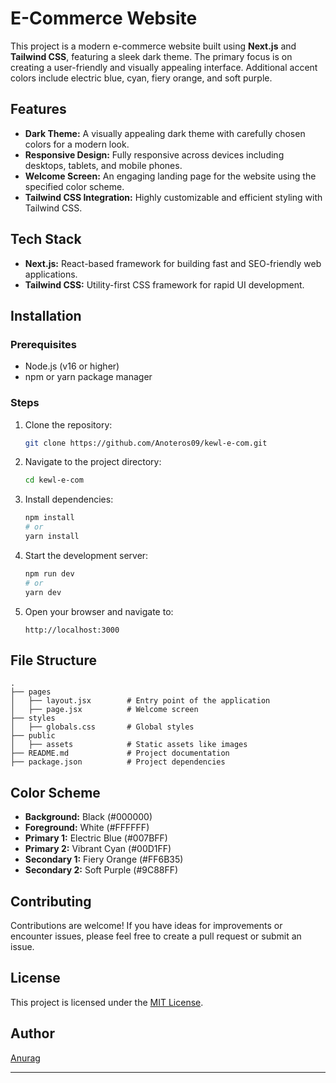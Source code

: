 # E-Commerce Website

This project is a modern e-commerce website built using **Next.js** and **Tailwind CSS**, featuring a sleek dark theme. The primary focus is on creating a user-friendly and visually appealing interface. Additional accent colors include electric blue, cyan, fiery orange, and soft purple.

## Features

- **Dark Theme:** A visually appealing dark theme with carefully chosen colors for a modern look.
- **Responsive Design:** Fully responsive across devices including desktops, tablets, and mobile phones.
- **Welcome Screen:** An engaging landing page for the website using the specified color scheme.
- **Tailwind CSS Integration:** Highly customizable and efficient styling with Tailwind CSS.

## Tech Stack

- **Next.js:** React-based framework for building fast and SEO-friendly web applications.
- **Tailwind CSS:** Utility-first CSS framework for rapid UI development.

## Installation

### Prerequisites

- Node.js (v16 or higher)
- npm or yarn package manager

### Steps

1. Clone the repository:

   ```bash
   git clone https://github.com/Anoteros09/kewl-e-com.git
   ```

2. Navigate to the project directory:

   ```bash
   cd kewl-e-com
   ```

3. Install dependencies:

   ```bash
   npm install
   # or
   yarn install
   ```

4. Start the development server:

   ```bash
   npm run dev
   # or
   yarn dev
   ```

5. Open your browser and navigate to:
   ```
   http://localhost:3000
   ```

## File Structure

```
.
├── pages
│   ├── layout.jsx        # Entry point of the application
│   ├── page.jsx          # Welcome screen
├── styles
│   ├── globals.css       # Global styles
├── public
│   ├── assets            # Static assets like images
├── README.md             # Project documentation
├── package.json          # Project dependencies
```

## Color Scheme

- **Background:** Black (#000000)
- **Foreground:** White (#FFFFFF)
- **Primary 1:** Electric Blue (#007BFF)
- **Primary 2:** Vibrant Cyan (#00D1FF)
- **Secondary 1:** Fiery Orange (#FF6B35)
- **Secondary 2:** Soft Purple (#9C88FF)

## Contributing

Contributions are welcome! If you have ideas for improvements or encounter issues, please feel free to create a pull request or submit an issue.

## License

This project is licensed under the [MIT License](LICENSE).

## Author

[Anurag](https://github.com/Anoteros09)

---
